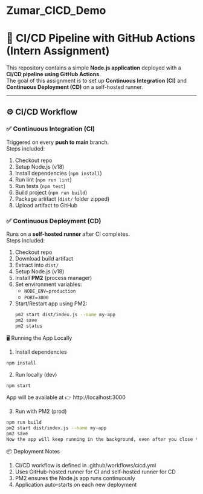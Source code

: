 # Zumar_CICD_Demo
# 🚀 CI/CD Pipeline with GitHub Actions (Intern Assignment)

This repository contains a simple **Node.js application** deployed with a **CI/CD pipeline using GitHub Actions**.  
The goal of this assignment is to set up **Continuous Integration (CI)** and **Continuous Deployment (CD)** on a self-hosted runner.

---
## ⚙️ CI/CD Workflow

### ✅ Continuous Integration (CI)
Triggered on every **push to main** branch.  
Steps included:
1. Checkout repo
2. Setup Node.js (v18)
3. Install dependencies (`npm install`)
4. Run lint (`npm run lint`)
5. Run tests (`npm test`)
6. Build project (`npm run build`)
7. Package artifact (`dist/` folder zipped)
8. Upload artifact to GitHub

### ✅ Continuous Deployment (CD)
Runs on a **self-hosted runner** after CI completes.  
Steps included:
1. Checkout repo
2. Download build artifact
3. Extract into `dist/`
4. Setup Node.js (v18)
5. Install **PM2** (process manager)
6. Set environment variables:
   - `NODE_ENV=production`
   - `PORT=3000`
7. Start/Restart app using PM2:
   ```bash
   pm2 start dist/index.js --name my-app
   pm2 save
   pm2 status

🖥️ Running the App Locally
1. Install dependencies
```bash
npm install
````
2. Run locally (dev)
```bash
npm start
 ```
App will be available at 👉 http://localhost:3000

3. Run with PM2 (prod)
```bash
npm run build
pm2 start dist/index.js --name my-app
pm2 save
Now the app will keep running in the background, even after you close the terminal.
```
📦 Deployment Notes
  
  1. CI/CD workflow is defined in .github/workflows/cicd.yml
  2. Uses GitHub-hosted runner for CI and self-hosted runner for CD
  3. PM2 ensures the Node.js app runs continuously
  4. Application auto-starts on each new deployment


